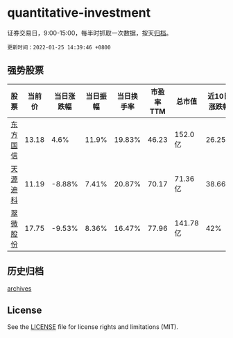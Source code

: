# quantitative-investment

证券交易日，9:00-15:00，每半时抓取一次数据，按天[归档](archives)。

`更新时间：2022-01-25 14:39:46 +0800`

## 强势股票

|股票|当前价|当日涨跌幅|当日振幅|当日换手率|市盈率TTM|总市值|近10日涨跌幅|
|----|----|----|----|----|----|----|----|
|[东方国信](https://xueqiu.com/S/SZ300166)|13.18|4.6%|11.9%|19.83%|46.23|152.0亿|26.25%|
|[天源迪科](https://xueqiu.com/S/SZ300047)|11.19|-8.88%|7.41%|20.87%|70.17|71.36亿|38.66%|
|[翠微股份](https://xueqiu.com/S/SH603123)|17.75|-9.53%|8.36%|16.47%|77.96|141.78亿|42%|

## 历史归档

[archives](archives)

## License

See the [LICENSE](LICENSE) file for license rights and limitations (MIT).